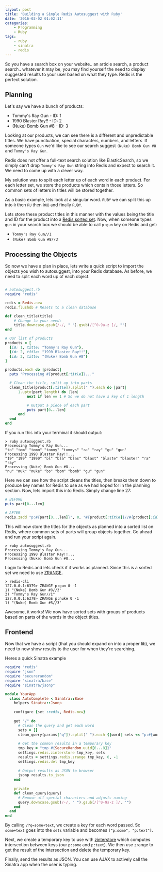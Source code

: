 ```yaml
---
layout: post
title: 'Building a Simple Redis Autosuggest with Ruby'
date: '2016-03-02 01:02:11'
categories:
    - Programming
    - Ruby
tags:
    - ruby
    - sinatra
    - redis
---
```




So you have a search box on your website.. an article search, a product search.. whatever it may be, you may find yourself the need to display suggested results to your user based on what they type. Redis is the perfect solution.

## Planning

Let's say we have a bunch of products:

+ Tommy's Ray Gun - ID: 1
+ 1990 Blaster Ray!! - ID: 2
+ (Nuke) Bomb Gun #8 - ID: 3

Looking at our products, we can see there is a different and unpredictable titles. We have punctuation, special characters, numbers, and letters. If someone types `Gun` we'd like to see our search suggest `(Nuke) Bomb Gun #8` and `Tommy's Ray Gun`.

Redis does not offer a full-text search solution like ElasticSearch, so we simply can't drop `Tommy's Ray Gun` string into Redis and expect to search it. We need to come up with a clever way.

My solution was to split each letter up of each word in each product. For each letter set, we store the products which contain those letters. So common sets of letters in titles will be stored together.

As a basic example, lets look at a singular word. `RUBY` we can split this up into `R` then `RU` then `RUB` and finally `RUBY`.

Lets store these product titles in this manner with the values being the title and ID for the product into a [Redis sorted set](http://redis.io/commands/ZADD). Now, when someone types `gun` in your search box we should be able to call `p:gun` key on Redis and get:

+ `Tommy's Ray Gun//1`
+ `(Nuke) Bomb Gun #8//3`

## Processing the Objects

So now we have a plan in place, lets write a quick script to import the objects you wish to autosuggest, into your Redis database. As before, we need to split each word up of each object.

```ruby

# autosuggest.rb
require "redis"

redis = Redis.new
redis.flushdb # Resets to a clean database

def clean_title(title)
    # Change to your needs
    title.downcase.gsub(/-/, " ").gsub(/[^0-9a-z ]/, "")
end

# Our list of products
products = [
  {id: 1, title: "Tommy's Ray Gun"},
  {id: 2, title: "1990 Blaster Ray!!"},
  {id: 3, title: "(Nuke) Bomb Gun #8"}
]

products.each do |product|
  puts "Processing #{product[:title]}..."

  # Clean the title, split up into parts
  clean_title(product[:title]).split(" ").each do |part|
      1.upto(part.length) do |len|
          next if len == 1 # So we do not have a key of 1 length

          # Output a piece of each part
          puts part[0...len]
      end
  end
end
```

If you run this into your terminal it should output:

```shell
> ruby autosuggest.rb
Processing Tommy's Ray Gun...
"to" "tom" "tomm" "tommy" "tommys" "ra" "ray" "gu" "gun"
Processing 1990 Blaster Ray!!...
"19" "199" "1990" "bl" "bla" "blas" "blast" "blaste" "blaster" "ra" "ray"
Processing (Nuke) Bomb Gun #8...
"nu" "nuk" "nuke" "bo" "bom" "bomb" "gu" "gun"
```



Here we can see how the script cleans the titles, then breaks them down to produce key names for Redis to use as we had hoped for in the planning section. Now, lets import this into Redis. Simply change line 27:

```ruby
# BEFORE
puts part[0...len]

# AFTER
redis.zadd "p:#{part[0...len]}", 0, "#{product[:title]}//#{product[:id]}"
```

This will now store the titles for the objects as planned into a sorted list on Redis, where common sets of parts will group objects together. Go ahead and run your script again.

```shell
> ruby autosuggest.rb
Processing Tommy's Ray Gun...
Processing 1990 Blaster Ray!!...
Processing (Nuke) Bomb Gun #8...
```

Login to Redis and lets check if it works as planned. Since this is a sorted set we need to use [ZRANGE](http://redis.io/commands/ZRANGE).

```shell
> redis-cli
127.0.0.1:6379> ZRANGE p:gun 0 -1
1) "(Nuke) Bomb Gun #8//3"
2) "Tommy's Ray Gun//1"
127.0.0.1:6379> ZRANGE p:nuke 0 -1
1) "(Nuke) Bomb Gun #8//3"
```

Awesome, it works! We now have sorted sets with groups of products based on parts of the words in the object titles.

## Frontend

Now that we have a script (that you should expand on into a proper lib), we need to now show results to the user for when they're searching.

Heres a quick Sinatra example

```ruby
require "redis"
require "json"
require "securerandom"
require "sinatra/base"
require "sinatra/jsonp"

module YourApp
  class AutoComplete < Sinatra::Base
    helpers Sinatra::Jsonp
    
    configure {set :redis, Redis.new}
  
    get "/" do
      # Clean the query and get each word
      sets = []
      clean_query(params["q"]).split(" ").each {|word| sets << "p:#{word}"}
      
      # Get the common results in a temporary key
      tmp_key = "tmp_#{SecureRandom.uuid[0...8]}"
      settings.redis.zinterstore tmp_key, sets
      results = settings.redis.zrange tmp_key, 0, -1
      settings.redis.del tmp_key
      
      # Output results as JSON to browser
      jsonp results.to_json
    end
    
    private
    def clean_query(query)
      # Remove all special characters and adjusts naming
      query.downcase.gsub(/-/, " ").gsub(/[^0-9a-z ]/, "")
    end
  end
end
```

By calling `/?q=some+text`, we create a key for each word passed. So `some+text` goes into the `sets` variable and becomes `["p:some", "p:text"]`.

Next, we create a temporary key to use with [zinterstore](http://redis.io/commands/ZINTERSTORE) which computes intersection between keys (our `p:some` and `p:text`). We then use zrange to get the result of the intersection and delete the temporary key.

Finally, send the results as JSON. You can use AJAX to actively call the Sinatra app when the user is typing.